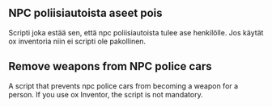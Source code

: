 ## NPC poliisiautoista aseet pois ##

Scripti joka estää sen, että npc poliisiautoista tulee ase henkilölle. Jos käytät ox inventoria niin ei scripti ole pakollinen.

## Remove weapons from NPC police cars ##

A script that prevents npc police cars from becoming a weapon for a person. If you use ox Inventor, the script is not mandatory.
